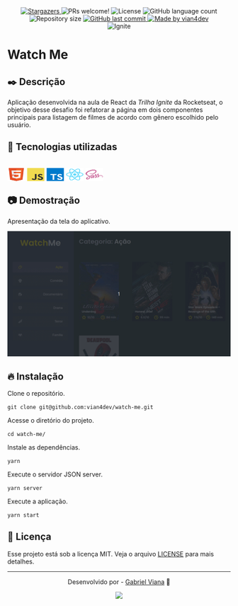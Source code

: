 <div align="center">
  <a href="https://github.com/vian4dev/watch-me/stargazers">
    <img alt="Stargazers" src="https://img.shields.io/github/stars/vian4dev/watch-me?style=social">
  </a>
  
  <img alt="PRs welcome!" src="https://img.shields.io/static/v1?label=PRs&message=welcome&color=7159c1&labelColor=000000" />
  <img alt="License" src="https://img.shields.io/static/v1?label=license&message=MIT&color=7159c1&labelColor=000000">
  <img alt="GitHub language count" src="https://img.shields.io/github/languages/count/vian4dev/watch-me?color=%2304D361">
  <img alt="Repository size" src="https://img.shields.io/github/repo-size/vian4dev/watch-me">
	
  <a href="https://github.com/vian4dev/watch-me/commits/master">
    <img alt="GitHub last commit" src="https://img.shields.io/github/last-commit/vian4dev/watch-me">
  </a>
  
  <a href="https://www.linkedin.com/in/vianadev/">
    <img alt="Made by vian4dev" src="https://img.shields.io/badge/made%20by-vian4dev-%2304D361">
  </a>
</div>

<div align="center">
  <img src="https://www.rocketseat.com.br/assets/logos/ignite-reduced.svg" width="150" height="150" alt="Ignite">
</div>

# Watch Me

## ✒️ Descrição
Aplicação desenvolvida na aula de React da _Trilha Ignite_ da Rocketseat, o objetivo desse desafio foi refatorar a página em dois componentes principais para listagem de filmes de acordo com gênero escolhido pelo usuário. 

## 🚀 Tecnologias utilizadas
<div style="display: inline_block"><br>
  <img align="center" alt="img-html" height="30" width="40" src="https://raw.githubusercontent.com/devicons/devicon/master/icons/html5/html5-original.svg">
  
  <img align="center" alt="img-javascript" height="30" width="40" src="https://raw.githubusercontent.com/devicons/devicon/master/icons/javascript/javascript-original.svg">
  
  <img align="center" alt="img-typescript" height="30" width="40" src="https://raw.githubusercontent.com/devicons/devicon/master/icons/typescript/typescript-original.svg">
  
  <img align="center" alt="img-sass" height="30" width="40" src="https://raw.githubusercontent.com/devicons/devicon/master/icons/react/react-original.svg">
  
  <img align="center" alt="img-sass" height="30" width="40" src="https://raw.githubusercontent.com/devicons/devicon/master/icons/sass/sass-original.svg">
</div>

## 📷 Demostração
Apresentação da tela do aplicativo.
<div align="center">
  <img src="./.github/watch-me.gif" alt="watch-me" border="0">
</div>

## 🔥 Instalação
Clone o repositório.
~~~
git clone git@github.com:vian4dev/watch-me.git
~~~
Acesse o diretório do projeto.
~~~
cd watch-me/
~~~
Instale as dependências.
~~~
yarn
~~~
Execute o servidor JSON server.
~~~
yarn server
~~~
Execute a aplicação.
~~~
yarn start
~~~

## 📝 Licença
Esse projeto está sob a licença MIT. Veja o arquivo [LICENSE](LICENSE) para mais detalhes.

---
<div align="center"> 
 <p>Desenvolvido por - <a href="https://github.com/vian4dev">Gabriel Viana</a> 🤖</p>
 
 <a href="https://www.linkedin.com/in/vianadev" target="_blank"><img src="https://img.shields.io/badge/-LinkedIn-%230077B5?style=for-the-badge&logo=linkedin&logoColor=white" target="_blank"></a> 
</div>
